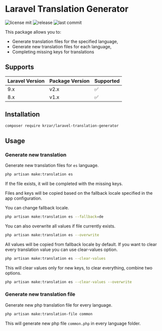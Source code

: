 # Laravel Translation Generator
![license mit](https://badgen.net/github/license/krzar/laravel-translation-generator)
![release](https://badgen.net/github/release/krzar/laravel-translation-generator/master)
![last commit](https://badgen.net/github/last-commit/krzar/laravel-translation-generator)

This package allows you to:
- Generate translation files for the specified language,
- Generate new translation files for each language,
- Completing missing keys for translations

## Supports

| Laravel Version | Package Version | Supported          |
|-----------------|-----------------|--------------------|
| 9.x             | v2.x            | :white_check_mark: |
| 8.x             | v1.x            | :white_check_mark: |

## Installation

```bash
composer require krzar/laravel-translation-generator
```

## Usage

### Generate new translation

Generate new translation files for `es` language.
```bash
php artisan make:translation es
```

If the file exists, it will be completed with the missing keys.

Files and keys will be copied based on the fallback locale specified in the app configuration.

You can change fallback locale.

```bash
php artisan make:translation es --fallback=de
```

You can also overwrite all values if file currently exists.

```bash
php artisan make:translation es --overwrite
```

All values will be copied from fallback locale by default.
If you want to clear every translation value you can use clear-values option.

```bash
php artisan make:translation es --clear-values
```

This will clear values only for new keys, to clear everything, combine two options.

```bash
php artisan make:translation es --clear-values --overwrite
```

### Generate new translation file

Generate new php translation file for every language.

```bash
php artisan make:translation-file common
```

This will generate new php file `common.php` in every language folder.
